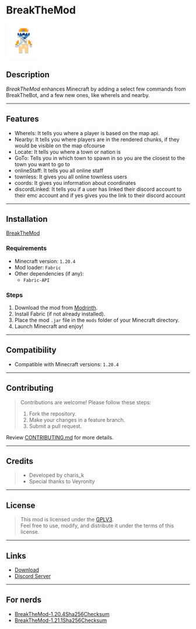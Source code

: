 # **BreakTheMod**

![BreakTheMod](/src/main/resources/assets//icon.png)

## **Description**
*BreakTheMod* enhances Minecraft by adding a select few commands from BreakTheBot, and a few new ones, like whereIs and nearby.

---

## **Features**

- WhereIs: It tells you where a player is based on the map api.  
- Nearby: It tells you where players are in the rendered chunks, if they would be visible on the map ofcourse  
- Locate: It tells you where a town or nation is
- GoTo: Tells you in which town to spawn in so you are the closest to the town you want to go to
- onlineStaff: It tells you all online staff
- townless: It gives you all online townless users
- coords: It gives you information about coordinates
- discordLinked: It tells you if a user has linked their discord account to their emc account and if yes gives you the link to their discord account

---

## **Installation**

[BreakTheMod](/breakthemod.jar) 

### **Requirements**
- Minecraft version: `1.20.4`
- Mod loader: `Fabric`  
- Other dependencies (if any):  
  - `Fabric-API`

### **Steps**
1. Download the mod from [Modrinth](https://modrinth.com/mod/breakthemod/).
2. Install Fabric (if not already installed).  
3. Place the mod `.jar` file in the `mods` folder of your Minecraft directory.  
4. Launch Minecraft and enjoy!

---

## **Compatibility**
- Compatible with Minecraft versions: `1.20.4`
---

## **Contributing**

> Contributions are welcome! Please follow these steps:  
> 1. Fork the repository.  
> 2. Make your changes in a feature branch.  
> 3. Submit a pull request.  

Review [CONTRIBUTING.md](/CONTRIBUTING.md) for more details.

---

## **Credits**
> - Developed by charis_k
> - Special thanks to Veyronity

---

## **License**
> This mod is licensed under the [GPLV3](src/main/resources/LICENSE).  
> Feel free to use, modify, and distribute it under the terms of this license.

---

## **Links**
- [Download](https://modrinth.com/mod/breakthemod/)
- [Discord Server](https://discord.gg/RVkwSrPyuq) 

---

## **For nerds**
- [BreakTheMod-1.20.4Sha256Checksum](/breakthemod.jar.sha256)
- [BreakTheMod-1.21.1Sha256Checksum](/breakthemod-1.21.jar.sha256)
